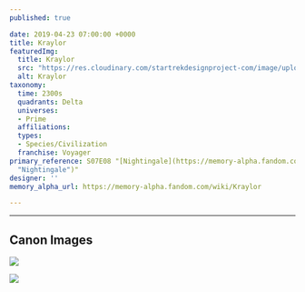 ```yaml
---
published: true

date: 2019-04-23 07:00:00 +0000
title: Kraylor
featuredImg:
  title: Kraylor
  src: "https://res.cloudinary.com/startrekdesignproject-com/image/upload/v1556040185/Kraylor.png"
  alt: Kraylor
taxonomy:
  time: 2300s
  quadrants: Delta
  universes:
  - Prime
  affiliations:
  types:
  - Species/Civilization
  franchise: Voyager
primary_reference: S07E08 "[Nightingale](https://memory-alpha.fandom.com/wiki/Nightingale
  "Nightingale")"
designer: ''
memory_alpha_url: https://memory-alpha.fandom.com/wiki/Kraylor

---
```

___
## Canon Images

![](https://res.cloudinary.com/startrekdesignproject-com/image/upload/v1556040186/Kraylor1.jpg)

![](https://res.cloudinary.com/startrekdesignproject-com/image/upload/v1556040185/Kraylor2.jpg)